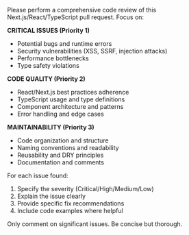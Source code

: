 Please perform a comprehensive code review of this Next.js/React/TypeScript pull request. Focus on:

**CRITICAL ISSUES (Priority 1)**
- Potential bugs and runtime errors
- Security vulnerabilities (XSS, SSRF, injection attacks)
- Performance bottlenecks
- Type safety violations

**CODE QUALITY (Priority 2)**
- React/Next.js best practices adherence
- TypeScript usage and type definitions
- Component architecture and patterns
- Error handling and edge cases

**MAINTAINABILITY (Priority 3)**
- Code organization and structure
- Naming conventions and readability
- Reusability and DRY principles
- Documentation and comments

For each issue found:
1. Specify the severity (Critical/High/Medium/Low)
2. Explain the issue clearly
3. Provide specific fix recommendations
4. Include code examples where helpful

Only comment on significant issues. Be concise but thorough.